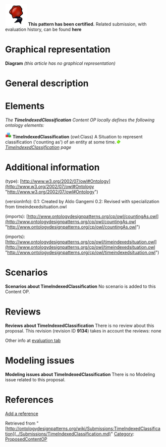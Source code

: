 [![](../images/thumb/b/b5/Certified.png/70px-Certified.png)](../Image/Certified.png.md "Certified.png") __This pattern has been certified.__
Related submission, with evaluation history, can be found __here__





#  Graphical representation


__Diagram__
_(this article has no graphical representation)_



#  General description


  




#  Elements


_The __TimeIndexedClassification__ Content OP locally defines the following ontology elements:_



[![Class](../images/thumb/2/27/Class.gif/20px-Class.gif)](../Image/Class.gif.md "Class") __TimeIndexedClassification__ (owl:Class) A Situation to represent classification ('counting as') of an entity at some time. 
 [![](../images/thumb/8/87/ArrowRight.gif/11px-ArrowRight.gif)](../Image/ArrowRight.gif.md "ArrowRight.gif") _[TimeIndexedClassification](../Submissions/TimeIndexedClassification/TimeIndexedClassification.md "Submissions:TimeIndexedClassification/TimeIndexedClassification") page_
#  Additional information


(type): [http://www.w3.org/2002/07/owl#Ontology](http://www.w3.org/2002/07/owl#Ontology "http://www.w3.org/2002/07/owl#Ontology")


(versionInfo): 0.1: Created by Aldo Gangemi
0.2: Revised with specialization from timeindexedsituation.owl


(imports): [http://www.ontologydesignpatterns.org/cp/owl/countingAs.owl](http://www.ontologydesignpatterns.org/cp/owl/countingAs.owl "http://www.ontologydesignpatterns.org/cp/owl/countingAs.owl")


(imports): [http://www.ontologydesignpatterns.org/cp/owl/timeindexedsituation.owl](http://www.ontologydesignpatterns.org/cp/owl/timeindexedsituation.owl "http://www.ontologydesignpatterns.org/cp/owl/timeindexedsituation.owl")



#  Scenarios



__Scenarios about TimeIndexedClassification__
No scenario is added to this Content OP.




#  Reviews



__Reviews about TimeIndexedClassification__
There is no review about this proposal.
This revision (revision ID __9134__) takes in account the reviews: none


Other info at [evaluation tab](http://ontologydesignpatterns.org/wiki/index.php?title=Submissions:TimeIndexedClassification&action=evaluation "http://ontologydesignpatterns.org/wiki/index.php?title=Submissions:TimeIndexedClassification&action=evaluation")




  




#  Modeling issues



__Modeling issues about TimeIndexedClassification__
There is no Modeling issue related to this proposal.




  




#  References


[Add a reference](index.php@title=Odp%253AAdd_reference&subject=../Submissions/TimeIndexedClassification.md "http://ontologydesignpatterns.org/wiki/index.php?title=Odp:Add_reference&subject=Submissions%3ATimeIndexedClassification")


  






Retrieved from "[http://ontologydesignpatterns.org/wiki/Submissions:TimeIndexedClassification](../Submissions/TimeIndexedClassification.md)"
 [Category](http://ontologydesignpatterns.org/wiki/Special:Categories "Special:Categories"): [ProposedContentOP](../Category/ProposedContentOP.md "Category:ProposedContentOP")
